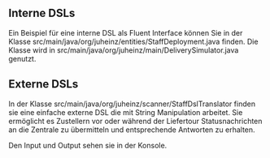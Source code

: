## Interne DSLs
Ein Beispiel für eine interne DSL als Fluent Interface können Sie in der Klasse
src/main/java/org/juheinz/entities/StaffDeployment.java finden. Die Klasse wird in src/main/java/org/juheinz/main/DeliverySimulator.java genutzt.


## Externe DSLs
In der Klasse src/main/java/org/juheinz/scanner/StaffDslTranslator finden sie eine einfache externe DSL die mit String Manipulation arbeitet.
Sie ermöglicht es Zustellern vor oder während der Liefertour Statusnachrichten an die Zentrale zu übermitteln und entsprechende Antworten zu erhalten.

Den Input und Output sehen sie in der Konsole.
